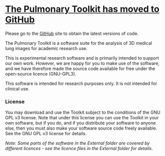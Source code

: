 # [The Pulmonary Toolkit has moved to GitHub](https://github.com/tomdoel/pulmonarytoolkit) #

Please go to the [GitHub](https://github.com/tomdoel/pulmonarytoolkit) site to obtain the latest versions of code.


The Pulmonary Toolkit is a software suite for the analysis of 3D medical lung images for academic research use.

This is experimental research software and is primarily intended to support our own work. However, we are happy for you to make use of the software, and we have therefore made the source code available for free under the open-source licence (GNU-GPL3).

This software is intended for research purposes only. It is not intended for clinical use.


### License ###

You may download and use the Toolkit subject to the conditions of the GNU GPL v3 license. Note that under this license you can use the Toolkit in your own software, but if you do, and if you distribute your software to anyone else, then you must also make your software source code freely available. See the GNU GPL v3 license for details.

_Note: Some parts of the software in the External folder are covered by different licences - see the licence files in the External folder for details_.